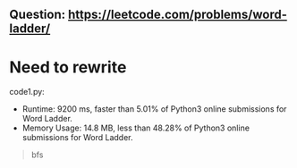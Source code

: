 ## Question: https://leetcode.com/problems/word-ladder/

# Need to rewrite

code1.py:
* Runtime: 9200 ms, faster than 5.01% of Python3 online submissions for Word Ladder.
* Memory Usage: 14.8 MB, less than 48.28% of Python3 online submissions for Word Ladder.
>bfs